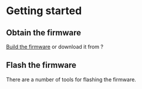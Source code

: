 # Getting started
## Obtain the firmware
[Build the firmware](build.html) or download it from ?
## Flash the firmware
There are a number of tools for flashing the firmware.
